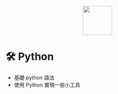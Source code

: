 <p align="center">
  <img src="https://cdn.jsdelivr.net/gh/devicons/devicon/icons/python/python-original.svg" width="80"/>
</p>

# 🛠 Python

- 基礎 python 語法
- 使用 Python 實現一些小工具
